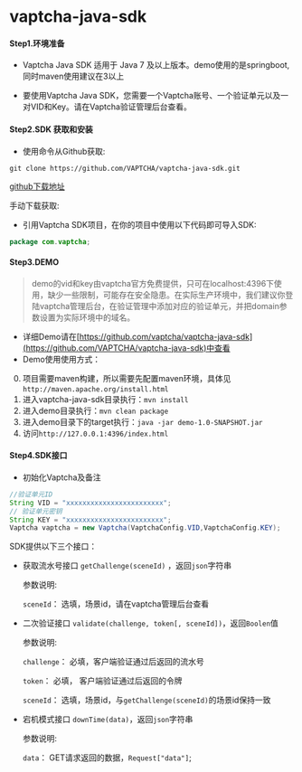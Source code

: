# vaptcha-java-sdk
#### Step1.环境准备

- Vaptcha Java SDK 适用于 Java 7 及以上版本。demo使用的是springboot,同时maven使用建议在3以上


- 要使用Vaptcha Java SDK，您需要一个Vaptcha账号、一个验证单元以及一对VID和Key。请在Vaptcha验证管理后台查看。

#### Step2.SDK 获取和安装

- 使用命令从Github获取:

```shell
git clone https://github.com/VAPTCHA/vaptcha-java-sdk.git
```

[github下载地址](https://github.com/VAPTCHA/vaptcha-java-sdk)

 

手动下载获取:

- 引用Vaptcha SDK项目，在你的项目中使用以下代码即可导入SDK:
 ```java
 package com.vaptcha;
 ```

#### Step3.DEMO
> demo的vid和key由vaptcha官方免费提供，只可在localhost:4396下使用，缺少一些限制，可能存在安全隐患。在实际生产环境中，我们建议你登陆vaptcha管理后台，在验证管理中添加对应的验证单元，并把domain参数设置为实际环境中的域名。
- 详细Demo请在[https://github.com/vaptcha/vaptcha-java-sdk](https://github.com/VAPTCHA/vaptcha-java-sdk)中查看
- Demo使用使用方式：
0. 项目需要maven构建，所以需要先配置maven环境，具体见`http://maven.apache.org/install.html`
1. 进入vaptcha-java-sdk目录执行：`mvn install`
2. 进入demo目录执行：`mvn clean package`
3. 进入demo目录下的target执行：`java -jar demo-1.0-SNAPSHOT.jar`
4. 访问`http://127.0.0.1:4396/index.html`

#### Step4.SDK接口

- 初始化Vaptcha及备注

```java
//验证单元ID
String VID = "xxxxxxxxxxxxxxxxxxxxxxxx";
// 验证单元密钥
String KEY = "xxxxxxxxxxxxxxxxxxxxxxxx";
Vaptcha vaptcha = new Vaptcha(VaptchaConfig.VID,VaptchaConfig.KEY);

```
SDK提供以下三个接口：

- 获取流水号接口 `getChallenge(sceneId)` ，返回`json`字符串

  参数说明:

  `sceneId`： 选填，场景id，请在vaptcha管理后台查看
 
- 二次验证接口 `validate(challenge, token[, sceneId])`，返回`Boolen`值

  参数说明: 

  `challenge`： 必填，客户端验证通过后返回的流水号

  `token`： 必填， 客户端验证通过后返回的令牌

  `sceneId`： 选填，场景id，与`getChallenge(sceneId)`的场景id保持一致


- 宕机模式接口 `downTime(data)`，返回`json`字符串

  参数说明:

  `data`： GET请求返回的数据，`Request["data"]`;

